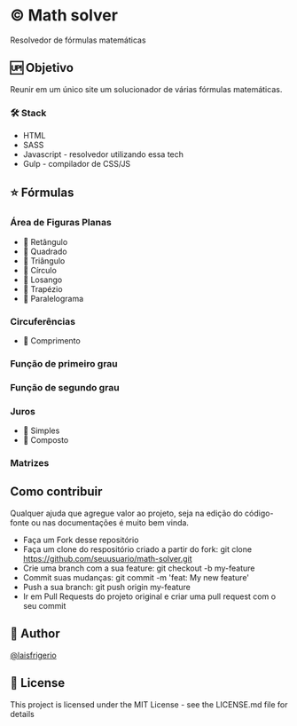 # :copyright: Math solver

Resolvedor de fórmulas matemáticas

## :up: Objetivo

Reunir em um único site um solucionador de várias fórmulas matemáticas.

### 🛠️ Stack

- HTML
- SASS
- Javascript - resolvedor utilizando essa tech
- Gulp - compilador de CSS/JS

## :star: Fórmulas

### Área de Figuras Planas

- :black_square_button: Retângulo
- :black_square_button: Quadrado
- :black_square_button: Triângulo
- :black_square_button: Círculo
- :black_square_button: Losango
- :black_square_button: Trapézio
- :black_square_button: Paralelograma

### Circuferências

- :black_square_button: Comprimento

### Função de primeiro grau

### Função de segundo grau

### Juros

- :black_square_button: Simples
- :black_square_button: Composto

### Matrizes

## Como contribuir

Qualquer ajuda que agregue valor ao projeto, seja na edição do código-fonte ou nas documentações é muito bem vinda.

- Faça um Fork desse repositório
- Faça um clone do respositório criado a partir do fork: git clone https://github.com/seuusuario/math-solver.git
- Crie uma branch com a sua feature: git checkout -b my-feature
- Commit suas mudanças: git commit -m 'feat: My new feature'
- Push a sua branch: git push origin my-feature
- Ir em Pull Requests do projeto original e criar uma pull request com o seu commit

## :woman: Author

[@laisfrigerio](https://github.com/laisfrigerio/)

## 📄 License

This project is licensed under the MIT License - see the LICENSE.md file for details